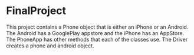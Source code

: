 # FinalProject
This project contains a Phone object that is either an iPhone or an Android. The Android has a GooglePlay appstore and the iPhone has an AppStore. The PhoneApp has other methods that each of the classes use. The Driver creates a phone and android object.
